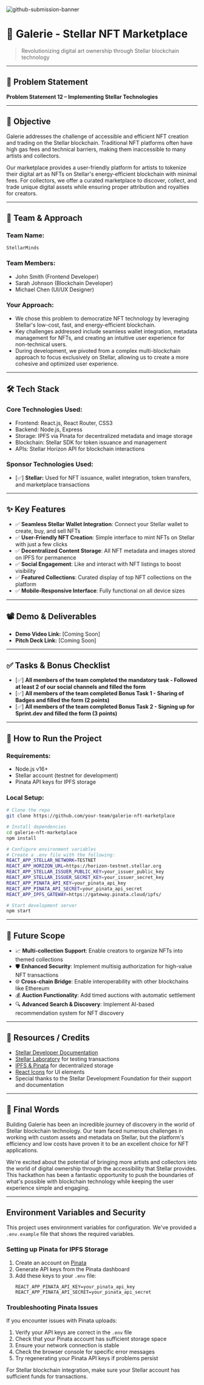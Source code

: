 ![github-submission-banner](https://github.com/user-attachments/assets/a1493b84-e4e2-456e-a791-ce35ee2bcf2f)

# 🚀 Galerie - Stellar NFT Marketplace

> Revolutionizing digital art ownership through Stellar blockchain technology

---

## 📌 Problem Statement

**Problem Statement 12 – Implementing Stellar Technologies**

---

## 🎯 Objective

Galerie addresses the challenge of accessible and efficient NFT creation and trading on the Stellar blockchain. Traditional NFT platforms often have high gas fees and technical barriers, making them inaccessible to many artists and collectors.

Our marketplace provides a user-friendly platform for artists to tokenize their digital art as NFTs on Stellar's energy-efficient blockchain with minimal fees. For collectors, we offer a curated marketplace to discover, collect, and trade unique digital assets while ensuring proper attribution and royalties for creators.

---

## 🧠 Team & Approach

### Team Name:  
`StellarMinds`

### Team Members:  
- John Smith (Frontend Developer)  
- Sarah Johnson (Blockchain Developer)  
- Michael Chen (UI/UX Designer)  

### Your Approach:  
- We chose this problem to democratize NFT technology by leveraging Stellar's low-cost, fast, and energy-efficient blockchain.
- Key challenges addressed include seamless wallet integration, metadata management for NFTs, and creating an intuitive user experience for non-technical users.
- During development, we pivoted from a complex multi-blockchain approach to focus exclusively on Stellar, allowing us to create a more cohesive and optimized user experience.

---

## 🛠️ Tech Stack

### Core Technologies Used:
- Frontend: React.js, React Router, CSS3
- Backend: Node.js, Express
- Storage: IPFS via Pinata for decentralized metadata and image storage
- Blockchain: Stellar SDK for token issuance and management
- APIs: Stellar Horizon API for blockchain interactions

### Sponsor Technologies Used:
- [✅] **Stellar:** Used for NFT issuance, wallet integration, token transfers, and marketplace transactions

---

## ✨ Key Features

- ✅ **Seamless Stellar Wallet Integration**: Connect your Stellar wallet to create, buy, and sell NFTs
- ✅ **User-Friendly NFT Creation**: Simple interface to mint NFTs on Stellar with just a few clicks
- ✅ **Decentralized Content Storage**: All NFT metadata and images stored on IPFS for permanence
- ✅ **Social Engagement**: Like and interact with NFT listings to boost visibility
- ✅ **Featured Collections**: Curated display of top NFT collections on the platform
- ✅ **Mobile-Responsive Interface**: Fully functional on all device sizes

---

## 📽️ Demo & Deliverables

- **Demo Video Link:** [Coming Soon]  
- **Pitch Deck Link:** [Coming Soon]  

---

## ✅ Tasks & Bonus Checklist

- [✅] **All members of the team completed the mandatory task - Followed at least 2 of our social channels and filled the form**
- [✅] **All members of the team completed Bonus Task 1 - Sharing of Badges and filled the form (2 points)**
- [✅] **All members of the team completed Bonus Task 2 - Signing up for Sprint.dev and filled the form (3 points)**

---

## 🧪 How to Run the Project

### Requirements:
- Node.js v16+ 
- Stellar account (testnet for development)
- Pinata API keys for IPFS storage

### Local Setup:
```bash
# Clone the repo
git clone https://github.com/your-team/galerie-nft-marketplace

# Install dependencies
cd galerie-nft-marketplace
npm install

# Configure environment variables
# Create a .env file with the following:
REACT_APP_STELLAR_NETWORK=TESTNET
REACT_APP_HORIZON_URL=https://horizon-testnet.stellar.org
REACT_APP_STELLAR_ISSUER_PUBLIC_KEY=your_issuer_public_key
REACT_APP_STELLAR_ISSUER_SECRET_KEY=your_issuer_secret_key
REACT_APP_PINATA_API_KEY=your_pinata_api_key
REACT_APP_PINATA_API_SECRET=your_pinata_api_secret
REACT_APP_IPFS_GATEWAY=https://gateway.pinata.cloud/ipfs/

# Start development server
npm start
```

---

## 🧬 Future Scope

- 📈 **Multi-collection Support**: Enable creators to organize NFTs into themed collections
- 🛡️ **Enhanced Security**: Implement multisig authorization for high-value NFT transactions
- 🌐 **Cross-chain Bridge**: Enable interoperability with other blockchains like Ethereum
- 💰 **Auction Functionality**: Add timed auctions with automatic settlement
- 🔍 **Advanced Search & Discovery**: Implement AI-based recommendation system for NFT discovery

---

## 📎 Resources / Credits

- [Stellar Developer Documentation](https://developers.stellar.org/docs)
- [Stellar Laboratory](https://laboratory.stellar.org/) for testing transactions
- [IPFS & Pinata](https://pinata.cloud/) for decentralized storage
- [React Icons](https://react-icons.github.io/react-icons/) for UI elements
- Special thanks to the Stellar Development Foundation for their support and documentation

---

## 🏁 Final Words

Building Galerie has been an incredible journey of discovery in the world of Stellar blockchain technology. Our team faced numerous challenges in working with custom assets and metadata on Stellar, but the platform's efficiency and low costs have proven it to be an excellent choice for NFT applications.

We're excited about the potential of bringing more artists and collectors into the world of digital ownership through the accessibility that Stellar provides. This hackathon has been a fantastic opportunity to push the boundaries of what's possible with blockchain technology while keeping the user experience simple and engaging.

---

## Environment Variables and Security

This project uses environment variables for configuration. We've provided a `.env.example` file that shows the required variables.

### Setting up Pinata for IPFS Storage

1. Create an account on [Pinata](https://app.pinata.cloud)
2. Generate API keys from the Pinata dashboard
3. Add these keys to your `.env` file:
   ```
   REACT_APP_PINATA_API_KEY=your_pinata_api_key
   REACT_APP_PINATA_API_SECRET=your_pinata_api_secret
   ```

### Troubleshooting Pinata Issues

If you encounter issues with Pinata uploads:

1. Verify your API keys are correct in the `.env` file
2. Check that your Pinata account has sufficient storage space
3. Ensure your network connection is stable
4. Check the browser console for specific error messages
5. Try regenerating your Pinata API keys if problems persist

For Stellar blockchain integration, make sure your Stellar account has sufficient funds for transactions.

